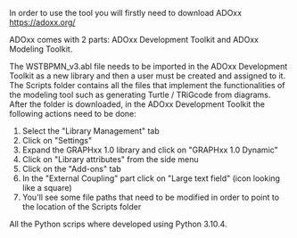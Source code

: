 In order to use the tool you will firstly need to download ADOxx https://adoxx.org/

ADOxx comes with 2 parts: ADOxx Development Toolkit and ADOxx Modeling Toolkit.

The WSTBPMN_v3.abl file needs to be imported in the ADOxx Development Toolkit as a new library and then a user must be created and assigned to it. The Scripts folder contains all the files that implement the functionalities of the modeling tool such as generating Turtle / TRiGcode from diagrams. After the folder is downloaded, in the ADOxx Development Toolkit the following actions need to be done:

1) Select the "Library Management" tab
2) Click on "Settings"
3) Expand the GRAPHxx 1.0 library and click on "GRAPHxx 1.0 Dynamic"
4) Click on "Library attributes" from the side menu
5) Click on the "Add-ons" tab
6) In the "External Coupling" part click on "Large text field" (icon looking like a square)
7) You'll see some file paths that need to be modified in order to point to the location of the Scripts folder

All the Python scrips where developed using Python 3.10.4.
